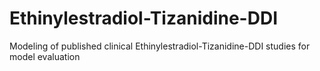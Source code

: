 # Ethinylestradiol-Tizanidine-DDI
Modeling of published clinical Ethinylestradiol-Tizanidine-DDI studies for model evaluation
